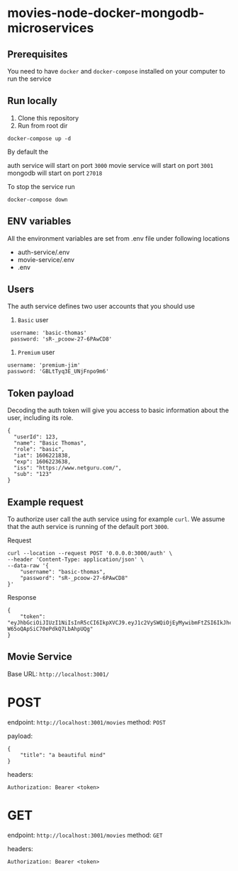 # movies-node-docker-mongodb-microservices


## Prerequisites

You need to have `docker` and `docker-compose` installed on your computer to run the service

## Run locally

1. Clone this repository
1. Run from root dir

```
docker-compose up -d
```

By default the

auth service will start on port `3000`
movie service will start on port `3001`
mongodb will start on port `27018`

To stop the service run

```
docker-compose down
```

## ENV variables

All the environment variables are set from .env file under following locations
- auth-service/.env
- movie-service/.env
- .env


## Users

The auth service defines two user accounts that you should use

1. `Basic` user

```
 username: 'basic-thomas'
 password: 'sR-_pcoow-27-6PAwCD8'
```

1. `Premium` user

```
username: 'premium-jim'
password: 'GBLtTyq3E_UNjFnpo9m6'
```

## Token payload

Decoding the auth token will give you access to basic information about the
user, including its role.

```
{
  "userId": 123,
  "name": "Basic Thomas",
  "role": "basic",
  "iat": 1606221838,
  "exp": 1606223638,
  "iss": "https://www.netguru.com/",
  "sub": "123"
}
```

## Example request

To authorize user call the auth service using for example `curl`. We assume
that the auth service is running of the default port `3000`.

Request

```
curl --location --request POST '0.0.0.0:3000/auth' \
--header 'Content-Type: application/json' \
--data-raw '{
    "username": "basic-thomas",
    "password": "sR-_pcoow-27-6PAwCD8"
}'
```

Response

```
{
    "token": "eyJhbGciOiJIUzI1NiIsInR5cCI6IkpXVCJ9.eyJ1c2VySWQiOjEyMywibmFtZSI6IkJhc2ljIFRob21hcyIsInJvbGUiOiJiYXNpYyIsImlhdCI6MTYwNjIyMTgzOCwiZXhwIjoxNjA2MjIzNjM4LCJpc3MiOiJodHRwczovL3d3dy5uZXRndXJ1LmNvbS8iLCJzdWIiOiIxMjMifQ.KjZ3zZM1lZa1SB8U-W65oQApSiC70ePdkQ7LbAhpUQg"
}
```

## Movie Service

Base URL: `http://localhost:3001/`

# POST
endpoint:  `http://localhost:3001/movies`
method: `POST`

payload: 

```
{
	"title": "a beautiful mind"
}
```

headers:
```
Authorization: Bearer <token>
```

# GET
endpoint:  `http://localhost:3001/movies`
method: `GET`

headers:
```
Authorization: Bearer <token>
```







